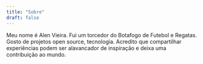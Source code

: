 ```yaml
---
title: "Sobre"
draft: false
---
```


Meu nome é Alen Vieira. Fui um torcedor do Botafogo de Futebol e Regatas. Gosto de projetos open source, tecnologia. Acredito que compartilhar experiências podem ser alavancador de inspiração e deixa uma contribuição ao mundo.

